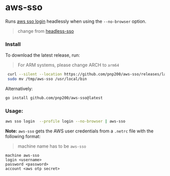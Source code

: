 # aws-sso
Runs [aws sso login]() headlessly when using the `--no-browser` option.    
> change from [headless-sso](https://github.com/mziyabo/headless-sso)

### Install
To download the latest release, run:
> For ARM systems, please change ARCH to `arm64`

``` sh
 curl --silent --location https://github.com/pnp200/aws-sso/releases/latest/download/aws-sso_0.2.0_$(uname -s)_x86_64.tar.gz | tar xz -C /tmp/
 sudo mv /tmp/aws-sso /usr/local/bin
```

Alternatively:

``` sh
go install github.com/pnp200/aws-sso@latest
```

### Usage:
``` bash
aws sso login  --profile login --no-browser | aws-sso
```

**Note:** `aws-sso` gets the AWS user credentials from a `.netrc` file with the following format:
 > machine name has to be `aws-sso`

```
machine aws-sso
login <username>
password <password>
account <aws otp secret>
```
